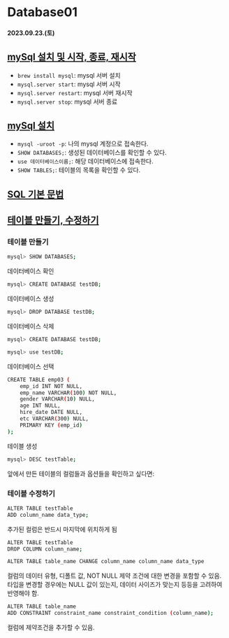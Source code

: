 # Database01

#### 2023.09.23.(토)

## [mySql 설치 및 시작, 종료, 재시작](https://2day-is-seonday.tistory.com/entry/Mac맥-Homebrew-MySql-설치-및-서버-시작-종료-재시작하기)

- `brew install mysql`: mysql 서버 설치
- `mysql.server start`: mysql 서버 시작
- `mysql.server restart`: mysql 서버 재시작
- `mysql.server stop`: mysql 서버 종료


## [mySql 설치](https://velog.io/@ryong9rrr/mySQL-기본-사용법-정리예제)

- `mysql -uroot -p`: 나의 mysql 계정으로 접속한다.
- `SHOW DATABASES;`: 생성된 데이터베이스를 확인할 수 있다.
- `use 데이터베이스이름;`: 해당 데이터베이스에 접속한다.
- `SHOW TABLES;`: 테이블의 목록을 확인할 수 있다.

## [SQL 기본 문법](http://www.tcpschool.com/mysql/mysql_basic_alter)

## [테이블 만들기, 수정하기](https://blog.naver.com/pjok1122/221539169731)

### 테이블 만들기

```bash
mysql> SHOW DATABASES;
```

데이터베이스 확인

```bash
mysql> CREATE DATABASE testDB;
```

데이터베이스 생성

```bash
mysql> DROP DATABASE testDB;
```

데이터베이스 삭제

```bash
mysql> CREATE DATABASE testDB;
```

```bash
mysql> use testDB;
```

데이터베이스 선택

```bash
CREATE TABLE emp03 (
    emp_id INT NOT NULL,
    emp_name VARCHAR(100) NOT NULL,
    gender VARCHAR(10) NULL,
    age INT NULL,
    hire_date DATE NULL,
    etc VARCHAR(300) NULL,
    PRIMARY KEY (emp_id)
);
```

테이블 생성

```bash
mysql> DESC testTable;
```

앞에서 만든 테이블의 컬럼들과 옵션들을 확인하고 싶다면:

### 테이블 수정하기

```bash
ALTER TABLE testTable
ADD column_name data_type;
```

추가된 컬럼은 반드시 마지막에 위치하게 됨

```bash
ALTER TABLE testTable
DROP COLUMN column_name;
```

```bash
ALTER TABLE table_name CHANGE column_name column_name data_type
```

컬럼의 데이터 유형, 디폴트 값, NOT NULL 제약 조건에 대한 변경을 포함할 수 있음. 타입을 변경할 경우에는 NULL 값이 있는지, 데이터 사이즈가 맞는지 등등을 고려하여 반영해야 함.

```bash
ALTER TABLE table_name
ADD CONSTRAINT constraint_name constraint_condition (column_name);
```

컬럼에 제약조건을 추가할 수 있음.
